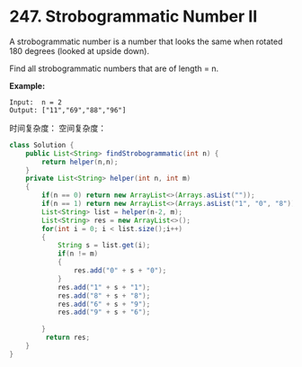 # 247. Strobogrammatic Number II



A strobogrammatic number is a number that looks the same when rotated 180 degrees \(looked at upside down\).

Find all strobogrammatic numbers that are of length = n.

**Example:**

```text
Input:  n = 2
Output: ["11","69","88","96"]
```

时间复杂度： 空间复杂度：

```java
class Solution {
    public List<String> findStrobogrammatic(int n) {
        return helper(n,n);
    }
    private List<String> helper(int n, int m)
    {
        if(n == 0) return new ArrayList<>(Arrays.asList(""));
        if(n == 1) return new ArrayList<>(Arrays.asList("1", "0", "8"));
        List<String> list = helper(n-2, m);
        List<String> res = new ArrayList<>();
        for(int i = 0; i < list.size();i++)
        {
            String s = list.get(i);
            if(n != m)
            {
                res.add("0" + s + "0");
            }
            res.add("1" + s + "1");
            res.add("8" + s + "8");
            res.add("6" + s + "9");
            res.add("9" + s + "6");
           
        }
         return res;
    }
}
```

